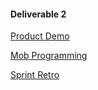#### Deliverable 2 ####
[Product Demo](https://kennesawedu-my.sharepoint.com/:v:/g/personal/khuttar1_students_kennesaw_edu/EbrnRZFynbZAllWJbJSlNGsBh-9W9SKgxxJPmSUpMBDd3w?e=4hEJwV&nav=eyJyZWZlcnJhbEluZm8iOnsicmVmZXJyYWxBcHAiOiJTdHJlYW1XZWJBcHAiLCJyZWZlcnJhbFZpZXciOiJTaGFyZURpYWxvZy1MaW5rIiwicmVmZXJyYWxBcHBQbGF0Zm9ybSI6IldlYiIsInJlZmVycmFsTW9kZSI6InZpZXcifX0%3D) 

[Mob Programming](https://kennesawedu-my.sharepoint.com/:v:/g/personal/khuttar1_students_kennesaw_edu/EUkDhwE4woBBlF45sO-jI6EBb_yiffZuxLJC0iQN3qqCbg?e=xLBEzu&nav=eyJyZWZlcnJhbEluZm8iOnsicmVmZXJyYWxBcHAiOiJTdHJlYW1XZWJBcHAiLCJyZWZlcnJhbFZpZXciOiJTaGFyZURpYWxvZy1MaW5rIiwicmVmZXJyYWxBcHBQbGF0Zm9ybSI6IldlYiIsInJlZmVycmFsTW9kZSI6InZpZXcifX0%3D) 

[Sprint Retro](https://kennesawedu-my.sharepoint.com/:v:/g/personal/khuttar1_students_kennesaw_edu/EYQTYEhAwkNIn_CJ0mEL14kBP18zuZYhTjL1K1Uhkp5bSA?e=n8Aeaz&nav=eyJyZWZlcnJhbEluZm8iOnsicmVmZXJyYWxBcHAiOiJTdHJlYW1XZWJBcHAiLCJyZWZlcnJhbFZpZXciOiJTaGFyZURpYWxvZy1MaW5rIiwicmVmZXJyYWxBcHBQbGF0Zm9ybSI6IldlYiIsInJlZmVycmFsTW9kZSI6InZpZXcifX0%3D) 
